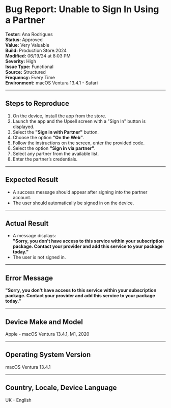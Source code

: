 # Bug Report: Unable to Sign In Using a Partner

**Tester:** Ana Rodrigues  
**Status:** Approved  
**Value:** Very Valuable  
**Build:** Production Store.2024  
**Modified:** 06/19/24 at 8:03 PM  
**Severity:** High  
**Issue Type:** Functional  
**Source:** Structured  
**Frequency:** Every Time  
**Environment:** macOS Ventura 13.4.1 - Safari

---

## Steps to Reproduce

1. On the device, install the app from the store.
2. Launch the app and the Upsell screen with a "Sign In" button is displayed.
3. Select the **"Sign in with Partner"** button.
4. Choose the option **"On the Web"**.
5. Follow the instructions on the screen, enter the provided code.
6. Select the option **"Sign in via partner"**.
7. Select any partner from the available list.
8. Enter the partner’s credentials.

---

## Expected Result

- A success message should appear after signing into the partner account.
- The user should automatically be signed in on the device.

---

## Actual Result

- A message displays:  
  **"Sorry, you don't have access to this service within your subscription package. Contact your provider and add this service to your package today."**
- The user is not signed in.

---

## Error Message

**"Sorry, you don't have access to this service within your subscription package. Contact your provider and add this service to your package today."**

---

## Device Make and Model

Apple - macOS Ventura 13.4.1, M1, 2020

---

## Operating System Version

macOS Ventura 13.4.1

---

## Country, Locale, Device Language

UK - English
